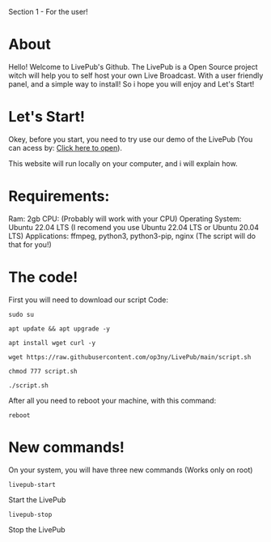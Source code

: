Section 1 - For the user!

# About

Hello! Welcome to LivePub's Github. The LivePub is a Open Source project witch will help you to self host your own Live Broadcast. With a user friendly panel, and a simple way to install! So i hope you will enjoy and Let's Start!

# Let's Start!

Okey, before you start, you need to try use our demo of the LivePub (You can acess by: [Click here to open](http://livepub.ddns.net)).

This website will run locally on your computer, and i will explain how.

# Requirements:

Ram: 2gb
CPU: (Probably will work with your CPU)
Operating System: Ubuntu 22.04 LTS (I recomend you use Ubuntu 22.04 LTS or Ubuntu 20.04 LTS)
Applications: ffmpeg, python3, python3-pip, nginx (The script will do that for you!)

# The code!

First you will need to download our script
Code: 
```
sudo su
```
```
apt update && apt upgrade -y
```
```
apt install wget curl -y
```
```
wget https://raw.githubusercontent.com/op3ny/LivePub/main/script.sh
```
```
chmod 777 script.sh
```
```
./script.sh
```

After all you need to reboot your machine, with this command:
```
reboot
```

# New commands!

On your system, you will have three new commands (Works only on root)
```
livepub-start
```
Start the LivePub
```
livepub-stop
```
Stop the LivePub
